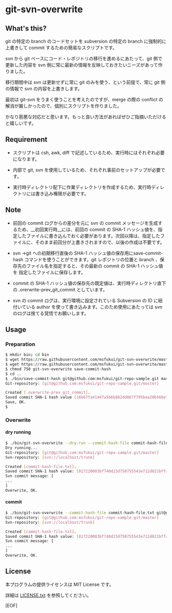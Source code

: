 # git-svn-overwrite

## What's this?

git の特定の branch のコードセットを subversion の特定の branch に強制的に上書きして commit するための簡易なスクリプトです。

svn から git ベースにコード・レポジトリの移行を進めるにあたって、git 側で更新した内容を svn 側に常に最新の情報を反映しておきたいニーズがあって作りました。

移行期間中は svn は更新せずに常に git のみを使う、という前提で、常に git 側の情報で svn の内容を上書きします。

最初は git-svn をうまく使うことを考えたのですが、merge の際の conflict の解消が厳しかったので、個別にスクリプトを作りました。

かなり筋悪な対応だと思います。もっと良い方法があればぜひご指摘いただけると嬉しいです。

## Requirement

* スクリプトは csh, awk, diff で記述しているため、実行時にはそれぞれ必要になります。

* 内部で git, svn を使用しているため、それぞれ事前のセットアップが必要です。

* 実行時ディレクトリ配下に作業ディレクトリを作成するため、実行時ディレクトリには書き込み権限が必要です。

## Note

* 前回の commit ログからの差分を元に svn の commit メッセージを生成するため、__初回実行時__には、前回の commit の SHA-1 ハッシュ値を、指定したファイルに書き込んでおく必要があります。次回以降は、指定したファイルに、そのまま前回分が上書きされますので、以後の作成は不要です。

* svn →git への初期移行直後の SHA-1 ハッシュ値の保存用にsave-commit-hash コマンドを使うことができます。git レポジトリの位置と branch 、保存先のファイル名を指定すると、その最新の commit の SHA-1 ハッシュ値を 指定したファイルに保存します。

* commit の SHA-1 ハッシュ値の保存先の既定値は、実行時ディレクトリ直下の .orerwrite-prev\_git\_commit としています。

* svn の commit ログは、実行環境に設定されている Subversion の ID に紐付いている author を使って書き込みます。このため使用にあたっては svn のログは捨てる覚悟でお願いします。

## Usage

### Preparation

```sh
$ mkdir bin; cd bin
$ wget https://raw.githubusercontent.com/msfukui/git-svn-overwrite/master/git-svn-overwrite
$ wget https://raw.githubusercontent.com/msfukui/git-svn-overwrite/master/save-commit-hash
$ chmod 750 git-svn-overwrite save-commit-hash
$ cd ..
$ ./bin/save-commit-hash git@github.com:msfukui/git-repo-sample.git master
Git-repository: [git@github.com:msfukui/git-repo-sample.git/master]

Created [.overwrite-prev_git_commit].
Saved commit SHA-1 hash value [16b67fa41447a5b6b882dd867f795bea20b560e7].
Save, OK.
$
```

### Overwrite

#### dry running

```sh
$ ./bin/git-svn-overwrite --dry-run --commit-hash-file commit-hash-file.txt git@github.com:msfukui/git-repo-sample.git master svn://localhost/svn-repo-sample trunk
Dry running...
Git-repository: [git@github.com:msfukui/git-repo-sample.git/master]
Svn-repository: [svn://localhost/trunk]

Created [commit-hash-file.txt].
Saved commit SHA-1 hash value: [017220003bf740d23d750755543e712d821bffa9]
Svn commit message: [
...
]
Overwrite, OK.
```

#### commit

```sh
$ ./bin/git-svn-overwrite --commit-hash-file commit-hash-file.txt git@github.com:msfukui/git-repo-sample.git master svn://localhost/svn-repo-sample trunk
Git-repository: [git@github.com:msfukui/git-repo-sample.git/master]
Svn-repository: [svn://localhost/trunk]

Created [commit-hash-file.txt].
Saved commit SHA-1 hash value: [017220003bf740d23d750755543e712d821bffa9]
Svn commit message: [
...
]
Overwrite, OK.
```

## License

本プログラムの提供ライセンスは MIT License です。

詳細は [LICENSE.txt](LICENSE.txt) を参照してください。

[EOF]
